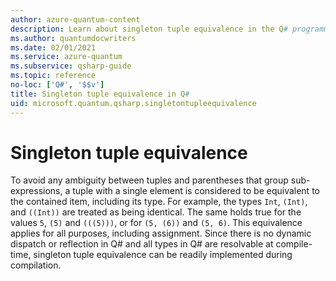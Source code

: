 ```yaml
---
author: azure-quantum-content
description: Learn about singleton tuple equivalence in the Q# programming language.
ms.author: quantumdocwriters
ms.date: 02/01/2021
ms.service: azure-quantum
ms.subservice: qsharp-guide
ms.topic: reference
no-loc: ['Q#', '$$v']
title: Singleton tuple equivalence in Q#
uid: microsoft.quantum.qsharp.singletontupleequivalence
---
```


# Singleton tuple equivalence

To avoid any ambiguity between tuples and parentheses that group sub-expressions, a tuple with a single element is considered to be equivalent to the contained item, including its type. For example, the types `Int`, `(Int)`, and `((Int))` are treated as being identical. The same holds true for the values `5`, `(5)` and `(((5)))`, or for `(5, (6))` and `(5, 6)`. This equivalence applies for all purposes, including assignment. Since there is no dynamic dispatch or reflection in Q# and all types in Q# are resolvable at compile-time, singleton tuple equivalence can be readily implemented during compilation.





